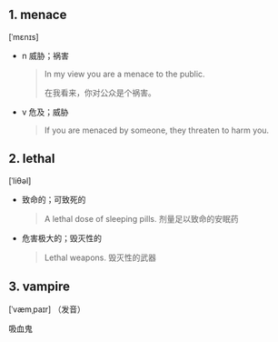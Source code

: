 
## 1. menace

[ˈmɛnɪs]

- n 威胁；祸害
	> In my view you are a menace to the public.
	> 
	> 在我看来，你对公众是个祸害。

- v 危及；威胁
	> If you are menaced by someone, they threaten to harm you.
## 2. lethal

[ˈliθəl]

- 致命的；可致死的
	> A lethal dose of sleeping pills.
	> 剂量足以致命的安眠药

- 危害极大的；毁灭性的
	> Lethal weapons. 毁灭性的武器

## 3. vampire

[ˈvæmˌpaɪr] （发音）

吸血鬼


